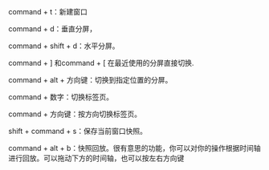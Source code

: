 command + t：新建窗口

command + d：垂直分屏，

command + shift + d：水平分屏。

command + ] 和command + [ 在最近使用的分屏直接切换. 

command + alt + 方向键：切换到指定位置的分屏。

command + 数字：切换标签页。

command + 方向键：按方向切换标签页。

shift + command + s：保存当前窗口快照。

command + alt + b：快照回放。很有意思的功能，你可以对你的操作根据时间轴进行回放。可以拖动下方的时间轴，也可以按左右方向键
<!--stackedit_data:
eyJoaXN0b3J5IjpbNzE5MTE3NTg2LDEwNzI5NDk3OTJdfQ==
-->